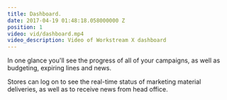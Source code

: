```yaml
---
title: Dashboard.
date: 2017-04-19 01:48:18.058000000 Z
position: 1
video: vid/dashboard.mp4
video_description: Video of Workstream X dashboard
---
```


In one glance you'll see the progress of all of your campaigns, as well as budgeting, expiring lines and news.

Stores can log on to see the real-time status of marketing material deliveries, as well as to receive news from head office.
